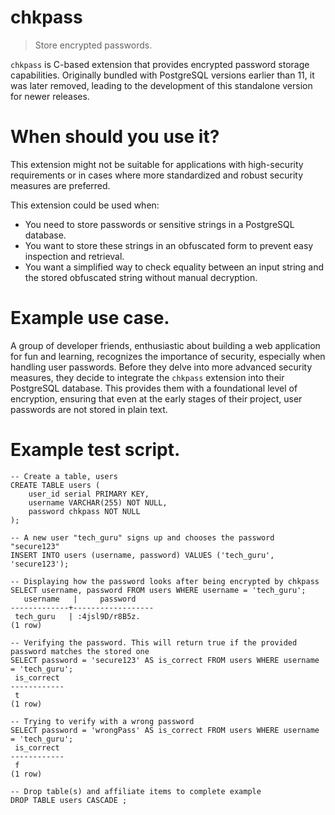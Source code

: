 # chkpass

> Store encrypted passwords.

`chkpass` is C-based extension that provides encrypted password storage capabilities. Originally bundled with PostgreSQL versions earlier than 11, it was later removed, leading to the development of this standalone version for newer releases.

# When should you use it?

This extension might not be suitable for applications with high-security requirements or in cases where more standardized and robust security measures are preferred.

This extension could be used when:
- You need to store passwords or sensitive strings in a PostgreSQL database.
- You want to store these strings in an obfuscated form to prevent easy inspection and retrieval.
- You want a simplified way to check equality between an input string and the stored obfuscated string without manual decryption.

# Example use case.

A group of developer friends, enthusiastic about building a web application for fun and learning, recognizes the importance of security, especially when handling user passwords. Before they delve into more advanced security measures, they decide to integrate the `chkpass` extension into their PostgreSQL database. This provides them with a foundational level of encryption, ensuring that even at the early stages of their project, user passwords are not stored in plain text.

# Example test script.

```
-- Create a table, users
CREATE TABLE users (
    user_id serial PRIMARY KEY,
    username VARCHAR(255) NOT NULL,
    password chkpass NOT NULL
);

-- A new user "tech_guru" signs up and chooses the password "secure123"
INSERT INTO users (username, password) VALUES ('tech_guru', 'secure123');

-- Displaying how the password looks after being encrypted by chkpass
SELECT username, password FROM users WHERE username = 'tech_guru';
   username   |     password     
-------------+------------------
 tech_guru   | :4jsl9D/r8B5z.
(1 row)

-- Verifying the password. This will return true if the provided password matches the stored one
SELECT password = 'secure123' AS is_correct FROM users WHERE username = 'tech_guru';
 is_correct 
------------
 t
(1 row)

-- Trying to verify with a wrong password
SELECT password = 'wrongPass' AS is_correct FROM users WHERE username = 'tech_guru';
 is_correct 
------------
 f
(1 row)

-- Drop table(s) and affiliate items to complete example
DROP TABLE users CASCADE ;
```
